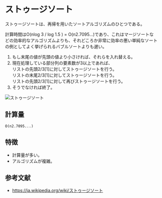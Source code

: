 # ストゥージソート

ストゥージソートは、再帰を用いたソートアルゴリズムのひとつである。  

計算時間はO(nlog 3 / log 1.5 ) = O(n2.7095...)であり、これはマージソートなどの効率的なアルゴリズムよりも、それどころか非常に効率の悪い単純なソートの例としてよく挙げられるバブルソートよりも遅い。  

1. もし末尾の値が先頭の値より小さければ、それらを入れ替える。
2. 現在処理している部分列の要素数が3以上であれば、  
リストの先頭2/3[1]に対してストゥージソートを行う。  
リストの末尾2/3[1]に対してストゥージソートを行う。  
リストの先頭2/3[1]に対して再びストゥージソートを行う。
3. そうでなければ終了。

![ストゥージソート](./img/StoogeSort.gif)  

## 計算量

```text
O(n2.7095...)
```

## 特徴

- 計算量が多い。
- アルゴリズムが複雑。

## 参考文献

- <https://ja.wikipedia.org/wiki/ストゥージソート>
